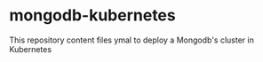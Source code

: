 # mongodb-kubernetes

This repository content files ymal to deploy a Mongodb's cluster in Kubernetes
